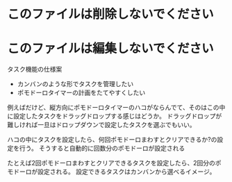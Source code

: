 # このファイルは削除しないでください
# このファイルは編集しないでください

タスク機能の仕様案

- カンバンのような形でタスクを管理したい
- ポモドーロタイマーの計画をたてやすくしたい

例えばだけど、縦方向にポモドーロタイマーのハコがならんでて、そのはこの中に設定したタスクをドラッグドロップする感じはどうか。
ドラッグドロップが難しければ一旦はドロップダウンで設定したタスクを選ぶでもいい。

ハコの中にタスクを設定したら、何回ポモドーロまわすとクリアできるか?の設定を行う。
そうすると自動的に回数分のポモドーロが設定される

たとえば2回ポモドーロまわすとクリアできるタスクを設定したら、2回分のポモドーロが設定される。
設定できるタスクはカンバンから選べるイメージ。

